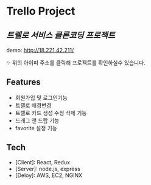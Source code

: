 # Trello Project
## _트렐로 서비스 클론코딩 프로젝트_
demo: http://18.221.42.211/

✨ 위의 아이피 주소를 클릭해 프로젝트를 확인하실수 있습니다.


## Features

- 회원가입 및 로그인기능
- 트렐로 배경변경
- 트렐로 카드 생성 수정 삭제 기능
- 드래그 앤 드랍 기능
- favorite 설정 기능


## Tech

- [Client]: React, Redux
- [Server]: node.js, express
- [Deloy]: AWS, EC2, NGINX
